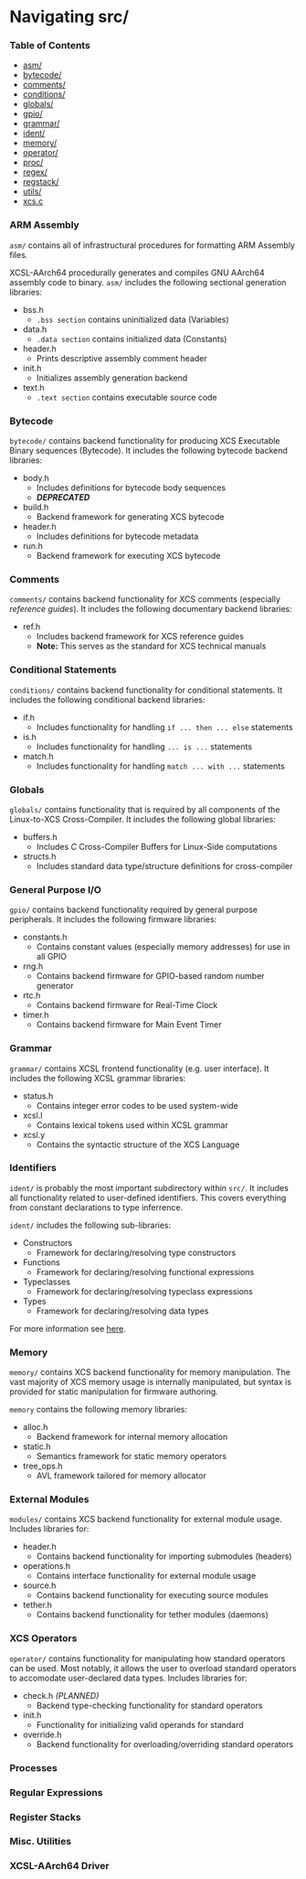 
#  Navigating src/

###  Table of Contents

* [asm/](#arm-assembly)
* [bytecode/](#bytecode)
* [comments/](#comments)
* [conditions/](#conditions)
* [globals/](#globals)
* [gpio/](#general-purpose-i-o)
* [grammar/](#grammar)
* [ident/](#identifiers)
* [memory/](#memory)
* [operator/](#xcs-operators)
* [proc/](#processes)
* [regex/](#regular-expressions)
* [regstack/](#register-stacks)
* [utils/](#misc.-utilities)
* [xcs.c](#xcsl-aarch64-driver)


###  ARM Assembly

`asm/` contains all of infrastructural procedures for formatting ARM Assembly 
files. 

XCSL-AArch64 procedurally generates and compiles GNU AArch64 assembly code to 
binary.  `asm/` includes the following sectional generation libraries:

* bss.h
  *  `.bss section` contains uninitialized data (Variables)
* data.h
  *  `.data section` contains initialized data (Constants)
* header.h
  *  Prints descriptive assembly comment header
* init.h
  *  Initializes assembly generation backend
* text.h
  *  `.text section` contains executable source code


###  Bytecode

`bytecode/` contains backend functionality for producing XCS Executable
Binary sequences (Bytecode).  It includes the following bytecode backend
libraries:

* body.h
  * Includes definitions for bytecode body sequences
  * ***DEPRECATED***
* build.h
  * Backend framework for generating XCS bytecode
* header.h
  * Includes definitions for bytecode metadata
* run.h
  * Backend framework for executing XCS bytecode

###  Comments

`comments/` contains backend functionality for XCS comments (especially
*reference guides*).  It includes the following documentary backend libraries:

* ref.h
  * Includes backend framework for XCS reference guides
  * **Note:** This serves as the standard for XCS technical manuals

###  Conditional Statements

`conditions/` contains backend functionality for conditional statements.
It includes the following conditional backend libraries:

* if.h
  * Includes functionality for handling `if ... then ... else` statements
* is.h
  * Includes functionality for handling `... is ...` statements
* match.h
  * Includes functionality for handling `match ... with ...` statements

###  Globals

`globals/` contains functionality that is required by all components of the
Linux-to-XCS Cross-Compiler.  It includes the following global libraries:

* buffers.h
  * Includes *C* Cross-Compiler Buffers for Linux-Side computations
* structs.h
  * Includes standard data type/structure definitions for cross-compiler

###  General Purpose I/O

`gpio/` contains backend functionality required by general purpose peripherals.
It includes the following firmware libraries:

* constants.h
  * Contains constant values (especially memory addresses) for use in all GPIO
* rng.h
  * Contains backend firmware for GPIO-based random number generator
* rtc.h
  * Contains backend firmware for Real-Time Clock
* timer.h
  * Contains backend firmware for Main Event Timer

###  Grammar

`grammar/` contains XCSL frontend functionality (e.g. user interface).
It includes the following XCSL grammar libraries:

* status.h
  * Contains integer error codes to be used system-wide
* xcsl.l
  * Contains lexical tokens used within XCSL grammar
* xcsl.y
  * Contains the syntactic structure of the XCS Language

###  Identifiers

`ident/` is probably the most important subdirectory within `src/`.
It includes all functionality related to user-defined identifiers.  This
covers everything from constant declarations to type inferrence.

`ident/` includes the following sub-libraries:

* Constructors
  * Framework for declaring/resolving type constructors
* Functions
  * Framework for declaring/resolving functional expressions
* Typeclasses
  * Framework for declaring/resolving typeclass expressions
* Types
  * Framework for declaring/resolving data types

For more information see [here](https://github.com/CodeusTech/XCSL-AArch64/tree/master/src/ident).

###  Memory

`memory/` contains XCS backend functionality for memory manipulation.  The
vast majority of XCS memory usage is internally manipulated, but syntax is
provided for static manipulation for firmware authoring.

`memory` contains the following memory libraries:

* alloc.h
  * Backend framework for internal memory allocation
* static.h
  * Semantics framework for static memory operators
* tree_ops.h
  * AVL framework tailored for memory allocator

###  External Modules

`modules/` contains XCS backend functionality for external module usage.
Includes libraries for:

* header.h
  * Contains backend functionality for importing submodules (headers)
* operations.h
  * Contains interface functionality for external module usage
* source.h
  * Contains backend functionality for executing source modules
* tether.h
  * Contains backend functionality for tether modules (daemons)

###  XCS Operators

`operator/` contains functionality for manipulating how standard operators
can be used.  Most notably, it allows the user to overload standard
operators to accomodate user-declared data types.  Includes libraries for:

* check.h *(PLANNED)*
  * Backend type-checking functionality for standard operators
* init.h
  * Functionality for initializing valid operands for standard 
* override.h
  * Backend functionality for overloading/overriding standard operators 

###  Processes

###  Regular Expressions

###  Register Stacks

###  Misc. Utilities

###  XCSL-AArch64 Driver

